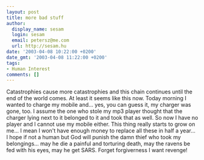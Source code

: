 ```yaml
---
layout: post
title: more bad stuff
author:
  display_name: sesam
  login: sesam
  email: petersz@me.com
  url: http://sesam.hu
date: '2003-04-08 10:22:00 +0200'
date_gmt: '2003-04-08 11:22:00 +0200'
tags:
- Human Interest
comments: []
---
```


Catastrophies cause more catastrophies and this chain continues until the end of the world comes. At least it seems like this now. Today morning I wanted to charge my mobile and... yes, you can guess it, my charger was gone, too. I assume the one who stole my mp3 player thought that the charger lying next to it belonged to it and took that as well. So now I have no player and I cannot use my mobile either. This thing really starts to grow on me... I mean I won't have enough money to replace all these in half a year... I hope if not a human but God will punish the damn thief who took my belongings... may he die a painful and torturing death, may the ravens be fed with his eyes, may he get SARS. Forget forgiverness I want revenge!

